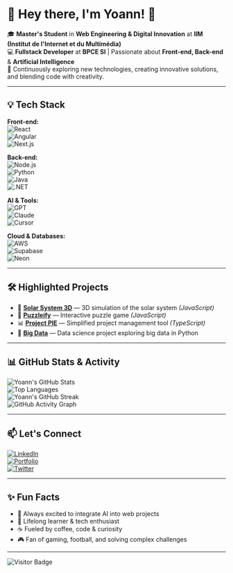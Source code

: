 # 👋 Hey there, I'm Yoann! 🚀

🎓 **Master's Student** in **Web Engineering & Digital Innovation** at **IIM (Institut de l'Internet et du Multimédia)**  
💻 **Fullstack Developer** at **BPCE SI** | Passionate about **Front-end, Back-end** & **Artificial Intelligence**  
🌟 Continuously exploring new technologies, creating innovative solutions, and blending code with creativity.

---

## 💡 Tech Stack

**Front-end:**  
![React](https://img.shields.io/badge/React-20232A?style=for-the-badge&logo=react&logoColor=61DAFB)  
![Angular](https://img.shields.io/badge/Angular-DD0031?style=for-the-badge&logo=angular&logoColor=white)  
![Next.js](https://img.shields.io/badge/Next.js-000000?style=for-the-badge&logo=nextdotjs&logoColor=white)

**Back-end:**  
![Node.js](https://img.shields.io/badge/Node.js-339933?style=for-the-badge&logo=nodedotjs&logoColor=white)  
![Python](https://img.shields.io/badge/Python-3776AB?style=for-the-badge&logo=python&logoColor=white)  
![Java](https://img.shields.io/badge/Java-007396?style=for-the-badge&logo=java&logoColor=white)  
![.NET](https://img.shields.io/badge/.NET-512BD4?style=for-the-badge&logo=dotnet&logoColor=white)

**AI & Tools:**  
![GPT](https://img.shields.io/badge/GPT-6E57E0?style=for-the-badge&logo=openai&logoColor=white)  
![Claude](https://img.shields.io/badge/Claude-8A2BE2?style=for-the-badge&logo=artificialintelligence&logoColor=white)  
![Cursor](https://img.shields.io/badge/Cursor-F7B500?style=for-the-badge&logo=code&logoColor=white)

**Cloud & Databases:**  
![AWS](https://img.shields.io/badge/AWS-FF9900?style=for-the-badge&logo=amazonaws&logoColor=white)  
![Supabase](https://img.shields.io/badge/Supabase-3ECF8E?style=for-the-badge&logo=supabase&logoColor=white)  
![Neon](https://img.shields.io/badge/Neon-00BFFF?style=for-the-badge&logo=postgresql&logoColor=white)

---

## 🛠️ Highlighted Projects

- 🌌 **[Solar System 3D](https://github.com/Yoann-CH/system-solaire-3d)** — 3D simulation of the solar system *(JavaScript)*  
- 🧩 **[Puzzleify](https://github.com/Yoann-CH/puzzleify)** — Interactive puzzle game *(JavaScript)*  
- 📊 **[Project PIE](https://github.com/Yoann-CH/project-pie)** — Simplified project management tool *(TypeScript)*  
- 🤖 **[Big Data](https://github.com/Yoann-CH/big-data)** — Data science project exploring big data in Python

---

## 📊 GitHub Stats & Activity

![Yoann's GitHub Stats](https://github-readme-stats.vercel.app/api?username=Yoann-CH&show_icons=true&theme=radical)  
![Top Languages](https://github-readme-stats.vercel.app/api/top-langs/?username=Yoann-CH&layout=compact&theme=radical)  
![Yoann's GitHub Streak](https://streak-stats.demolab.com/?user=Yoann-CH&theme=radical)  
![GitHub Activity Graph](https://github-readme-activity-graph.cyclic.app/graph?username=Yoann-CH&theme=radical)

---

## 📫 Let's Connect

[![LinkedIn](https://img.shields.io/badge/LinkedIn-0077B5?style=for-the-badge&logo=linkedin&logoColor=white)](https://www.linkedin.com)  
[![Portfolio](https://img.shields.io/badge/Portfolio-000?style=for-the-badge&logo=About.me&logoColor=white)](https://your-portfolio-link.com)  
[![Twitter](https://img.shields.io/badge/Twitter-1DA1F2?style=for-the-badge&logo=twitter&logoColor=white)](https://twitter.com)

---

## ✨ Fun Facts

- 🤖 Always excited to integrate AI into web projects  
- 🧠 Lifelong learner & tech enthusiast  
- ☕ Fueled by coffee, code & curiosity  
- 🎮 Fan of gaming, football, and solving complex challenges  

---

![Visitor Badge](https://komarev.com/ghpvc/?username=Yoann-CH&style=flat-square&color=brightgreen)
